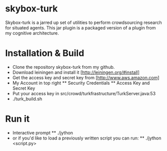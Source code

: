 # skybox-turk
Skybox-turk is a jarred up set of utilities to perform crowdsourcing research for situated agents. This jar plugin is a packaged version of a plugin from my cognitive architecture. 



# Installation & Build
* Clone the repository skybox-turk from my github.
* Download leiningen and install it [http://leiningen.org/#install]
* Get the access key and secret key from [http://www.aws.amazon.com]
* My Account in top right
** Security Credentials
** Access Key and Secret Key
* Put your access key in src/crowd/turkfrastructure/TurkServer.java:53
* ./turk_build.sh

# Run it 
* Interactive prompt
** ./jython 
* or if you'd like to load a previously written script you can run:
** ./jython <script.py>
